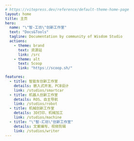 ```yaml
---
# https://vitepress.dev/reference/default-theme-home-page
layout: home
title: 主页
hero:
  name: "\"智-工坊\"创新工作室"
  text: "Docs&Tools"
  tagline: Documentation by community of Wisdom Studio
  actions:
    - theme: brand
      text: 资源站
      link: /src
    - theme: alt
      text: Scoop
      link: "https://scoop.sh/"

features:
  - title: 智能车创新工作室
    details: 嵌入式开发、PCB设计
    link: /studios/smartcar
  - title: 机器人创新工作室
    details: ROS、自主导航
    link: /studios/robot
  - title: 机械创新工作室
    details: 3D打印、机械加工
    link: /studios/machine
  - title: "\"智-汇坊\"创新工作室"
    details: 文案编写、视频剪辑
    link: /studios/writer
---
```


